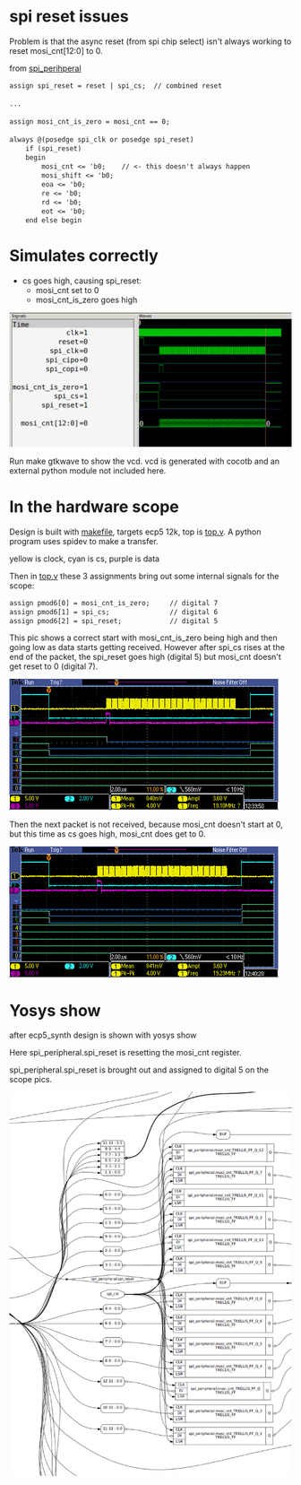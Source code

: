 # spi reset issues

Problem is that the async reset (from spi chip select) isn't always working to reset mosi_cnt[12:0] to 0.

from [spi_perihperal](spi_peripheral.v)

    assign spi_reset = reset | spi_cs;  // combined reset

    ...

    assign mosi_cnt_is_zero = mosi_cnt == 0;

    always @(posedge spi_clk or posedge spi_reset)
        if (spi_reset)
        begin
            mosi_cnt <= 'b0;    // <- this doesn't always happen
            mosi_shift <= 'b0;
            eoa <= 'b0;
            re <= 'b0;
            rd <= 'b0;
            eot <= 'b0;
        end else begin


# Simulates correctly

* cs goes high, causing spi_reset:
    * mosi_cnt set to 0
    * mosi_cnt_is_zero goes high

![simulation](pics/spi-reset-sim.png)

Run make gtkwave to show the vcd. vcd is generated with cocotb and an external python module not included here.

# In the hardware scope

Design is built with [makefile](Makefile), targets ecp5 12k, top is [top.v](top.v).
A python program uses spidev to make a transfer.

yellow is clock, cyan is cs, purple is data

Then in [top.v](top.v) these 3 assignments bring out some internal signals for the scope:

    assign pmod6[0] = mosi_cnt_is_zero;     // digital 7
    assign pmod6[1] = spi_cs;               // digital 6
    assign pmod6[2] = spi_reset;            // digital 5

This pic shows a correct start with mosi_cnt_is_zero being high and then going low as data starts getting received.
However after spi_cs rises at the end of the packet, the spi_reset goes high (digital 5) but mosi_cnt  doesn't get reset to 0 (digital 7).

![no reset](pics/no-reset-scope.png)

Then the next packet is not received, because mosi_cnt doesn't start at 0, but this time as cs goes high, mosi_cnt does get to 0.

![reset](pics/reset-scope.png)

# Yosys show

after ecp5_synth design is shown with yosys show

Here spi_peripheral.spi_reset is resetting the mosi_cnt register.

spi_peripheral.spi_reset is brought out and assigned to digital 5 on the scope pics.

![yosys show](pics/yosys-show.png)

